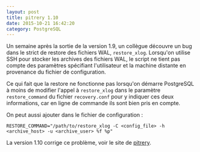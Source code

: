 ```yaml
---
layout: post
title: pitrery 1.10
date: 2015-10-21 16:42:20
category: PostgreSQL
---
```


Un semaine après la sortie de la version 1.9, un collègue découvre un
bug dans le strict de restore des fichiers WAL,
`restore_xlog`. Lorsqu'on utilise SSH pour stocker les archives des
fichiers WAL, le script ne tient pas compte des paramètres spécifiant
l'utilisateur et la machine distante en provenance du fichier de
configuration.

Ce qui fait que la restore ne fonctionne pas lorsqu'on démarre
PostgreSQL à moins de modifier l'appel à `restore_xlog` dans le
paramètre `restore_command` du fichier `recovery.conf` pour y indiquer
ces deux informations, car en ligne de commande ils sont bien pris en
compte.

On peut aussi ajouter dans le fichier de configuration :

    RESTORE_COMMAND="/path/to/restore_xlog -C <config_file> -h <archive_host> -u <archive_user> %f %p"

La version 1.10 corrige ce problème, voir le site de [pitrery](http://dalibo.github.io/pitrery/).

